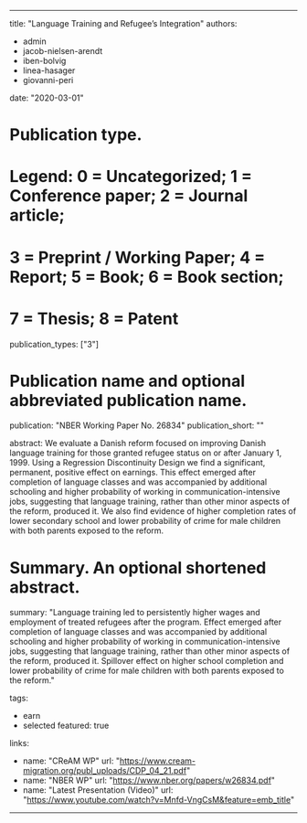 
---
title: "Language Training and Refugee’s Integration"
authors: 
- admin
- jacob-nielsen-arendt
- iben-bolvig
- linea-hasager
- giovanni-peri

date: "2020-03-01"

# Publication type.
# Legend: 0 = Uncategorized; 1 = Conference paper; 2 = Journal article;
# 3 = Preprint / Working Paper; 4 = Report; 5 = Book; 6 = Book section;
# 7 = Thesis; 8 = Patent
publication_types: ["3"]

# Publication name and optional abbreviated publication name.
publication: "NBER Working Paper No. 26834"
publication_short: ""

abstract: We evaluate a Danish reform focused on improving Danish language training for those granted refugee  status  on  or  after  January  1,  1999.   Using  a  Regression  Discontinuity  Design  we  find  a significant,  permanent,  positive effect on earnings. This effect emerged after completion of language classes and was accompanied by additional schooling and higher probability of working in communication-intensive jobs, suggesting that language training, rather than other minor aspects of the reform, produced it. We also find evidence of higher completion rates of lower secondary school and lower probability of crime for male children with both parents exposed to the reform.

# Summary. An optional shortened abstract.
summary: "Language training led to persistently higher wages and employment of treated refugees after the program. Effect emerged after completion of language classes and was accompanied by additional schooling and higher probability of working in communication-intensive jobs, suggesting that language training, rather than other minor aspects of the reform, produced it. Spillover effect on higher school completion and lower probability of crime for male children with both parents exposed to the reform."

tags:
- earn
- selected
featured: true

links:
  - name: "CReAM WP"
    url: "https://www.cream-migration.org/publ_uploads/CDP_04_21.pdf"
  - name: "NBER WP"
    url: "https://www.nber.org/papers/w26834.pdf"
  - name: "Latest Presentation (Video)"
    url: "https://www.youtube.com/watch?v=Mnfd-VngCsM&feature=emb_title"




---
